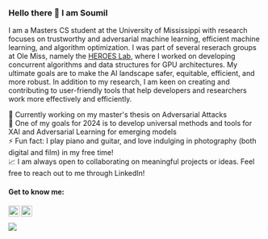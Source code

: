 ### Hello there 👋 I am <strong>Soumil</strong> <!--[Soumil](https://www.soumildatta.com/)-->

I am a Masters CS student at the University of Mississippi with research focuses on trustworthy and adversarial machine learning, efficient machine learning, and algorithm optimization. I was part of several reserach groups at Ole Miss, namely the [HEROES Lab](https://john.cs.olemiss.edu/heroes/), where I worked on developing concurrent algorithms and data structures for GPU architectures. My ultimate goals are to make the AI landscape safer, equitable, efficient, and more robust. In addition to my research, I am keen on creating and contributing to user-friendly tools that help developers and researchers work more effectively and efficiently.
<!---🌱 I’m currently exploring Adversarial ML, and Algorithm Optimizations--->
🔭 Currently working on my master's thesis on Adversarial Attacks      
🥅 One of my goals for 2024 is to develop universal methods and tools for XAI and Adversarial Learning for emerging models   
⚡ Fun fact: I play piano and guitar, and love indulging in photography (both digital and film) in my free time!        
📈 I am always open to collaborating on meaningful projects or ideas. Feel free to reach out to me through LinkedIn!

#### Get to know me:
<!---[<img align="left" alt="codeSTACKr.com" width="22px" src="https://raw.githubusercontent.com/iconic/open-iconic/master/svg/globe.svg" />][website]--->
<!---[<img align="left" alt="codeSTACKr | YouTube" width="22px" src="https://cdn.jsdelivr.net/npm/simple-icons@v3/icons/youtube.svg" />][youtube]--->
<!---[<img align="left" alt="codeSTACKr | Instagram" width="22px" src="https://cdn.jsdelivr.net/npm/simple-icons@v3/icons/instagram.svg" />][instagram]--->
[<img align="left" alt="codeSTACKr | LinkedIn" width="22px" src="https://upload.wikimedia.org/wikipedia/commons/c/ca/LinkedIn_logo_initials.png" />](https://www.linkedin.com/in/soumildatta/)
[<img align="left" alt="codeSTACKr | Spotify" width="22px" src="https://upload.wikimedia.org/wikipedia/commons/1/19/Spotify_logo_without_text.svg"/>](https://open.spotify.com/user/igmjtoh69apsl4fmc5isanek7?si=33684235e50f4e12)
</br></br>
![](https://komarev.com/ghpvc/?username=soumildatta&color=blue)
<!--![Github stats](https://github-readme-stats.vercel.app/api?username=soumildatta&show_icons=true)-->
<!--
**soumildatta/soumildatta** is a ✨ _special_ ✨ repository because its `README.md` (this file) appears on your GitHub profile.

Here are some ideas to get you started:
[High Fidelity Virtual Environments Lab](https://john.cs.olemiss.edu/~jones/doku.php?id=start)
- 🔭 I’m currently working on ...
- 🌱 I’m currently learning ...
- 👯 I’m looking to collaborate on ...
- 🤔 I’m looking for help with ...
- 💬 Ask me about ...
- 📫 How to reach me: ...
- 😄 Pronouns: ...
- ⚡ Fun fact: ...
-->
